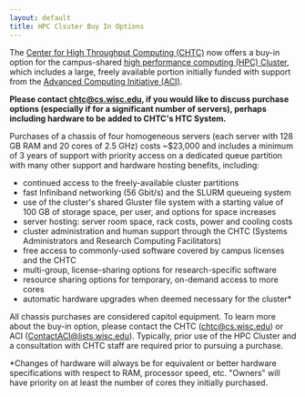 ```yaml
---
layout: default
title: HPC Clsuter Buy In Options 
---
```


The [Center for High Throughput Computing (CHTC)](/) now offers a buy-in
option for the campus-shared [high performance computing (HPC)
Cluster](/HPCuseguide.shtml), which includes a large, freely available
portion initially funded with support from the [Advanced Computing
Initiative (ACI)](http://aci.wisc.edu/).

**Please contact <chtc@cs.wisc.edu>, if you would like to discuss
purchase options (especially if for a significant number of servers),
perhaps including hardware to be added to CHTC\'s HTC System.**

Purchases of a chassis of four homogeneous servers (each server with 128
GB RAM and 20 cores of 2.5 GHz) costs \~\$23,000 and includes a minimum
of 3 years of support with priority access on a dedicated queue
partition with many other support and hardware hosting benefits,
including:

-   continued access to the freely-available cluster partitions
-   fast Infiniband networking (56 Gbit/s) and the SLURM queueing system
-   use of the cluster\'s shared Gluster file system with a starting
    value of 100 GB of storage space, per user, and options for space
    increases
-   server hosting: server room space, rack costs, power and cooling
    costs
-   cluster administration and human support through the CHTC (Systems
    Administrators and Research Computing Facilitators)
-   free access to commonly-used software covered by campus licenses and
    the CHTC
-   multi-group, license-sharing options for research-specific software
-   resource sharing options for temporary, on-demand access to more
    cores
-   automatic hardware upgrades when deemed necessary for the cluster\*

All chassis purchases are considered capitol equipment. To learn more
about the buy-in option, please contact the CHTC (chtc@cs.wisc.edu) or
ACI (ContactACI@lists.wisc.edu). Typically, prior use of the HPC
Cluster and a consultation with CHTC staff are required prior to
pursuing a purchase.

\*Changes of hardware will always be for equivalent or better hardware
specifications with respect to RAM, processor speed, etc. \"Owners\"
will have priority on at least the number of cores they initially
purchased.
